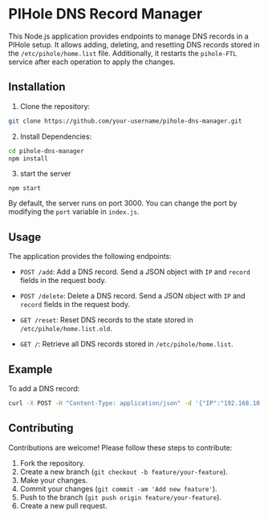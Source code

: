 # PIHole DNS Record Manager

This Node.js application provides endpoints to manage DNS records in a PIHole setup. It allows adding, deleting, and resetting DNS records stored in the `/etc/pihole/home.list` file. Additionally, it restarts the `pihole-FTL` service after each operation to apply the changes.

## Installation

1. Clone the repository:

```bash
git clone https://github.com/your-username/pihole-dns-manager.git
```

2. Install Dependencies:

```bash
cd pihole-dns-manager
npm install

```

3. start the server
```
npm start
```

By default, the server runs on port 3000. You can change the port by modifying the `port` variable in `index.js`.

## Usage

The application provides the following endpoints:

*   `POST /add`: Add a DNS record. Send a JSON object with `IP` and `record` fields in the request body.
    
*   `POST /delete`: Delete a DNS record. Send a JSON object with `IP` and `record` fields in the request body.
    
*   `GET /reset`: Reset DNS records to the state stored in `/etc/pihole/home.list.old`.
    
*   `GET /`: Retrieve all DNS records stored in `/etc/pihole/home.list`.

## Example

To add a DNS record:


```bash
curl -X POST -H "Content-Type: application/json" -d '{"IP":"192.168.10.1","record":"test.home.lab"}' http://localhost:3000/add

```

## Contributing

Contributions are welcome! Please follow these steps to contribute:

1.  Fork the repository.
2.  Create a new branch (`git checkout -b feature/your-feature`).
3.  Make your changes.
4.  Commit your changes (`git commit -am 'Add new feature'`).
5.  Push to the branch (`git push origin feature/your-feature`).
6.  Create a new pull request.